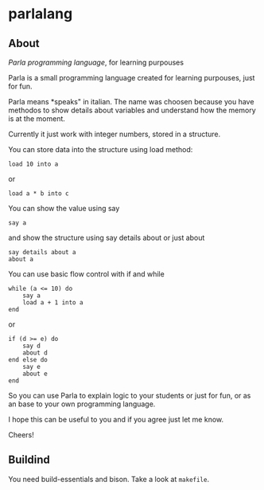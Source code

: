 # parlalang

## About

*Parla programming language*, for learning purpouses

Parla is a small programming language created for learning purpouses, just for fun.

Parla means *speaks" in italian. The name was choosen because you have methodos to show details about variables and understand how the memory is at the moment.

Currently it just work with integer numbers, stored in a structure. 

You can store data into the structure using load method:

```
load 10 into a
```

or

```
load a * b into c
```

You can show the value using say

```
say a
```

and show the structure using say details about or just about

```
say details about a
about a
```

You can use basic flow control with if and while

```
while (a <= 10) do
	say a
	load a + 1 into a
end
```

or 

```
if (d >= e) do
	say d
	about d
end else do
	say e
	about e
end
```

So you can use Parla to explain logic to your students or just for fun, or as an base to your own programming language.

I hope this can be useful to you and if you agree just let me know.

Cheers!

## Buildind

You need build-essentials and bison. Take a look at `makefile`.


